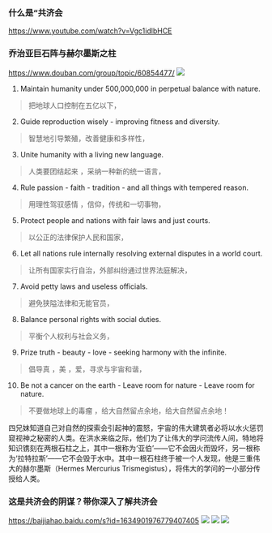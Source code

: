 ### 什么是“共济会
https://www.youtube.com/watch?v=Vgc1idlbHCE

### 乔治亚巨石阵与赫尔墨斯之柱
https://www.douban.com/group/topic/60854477/
![](https://img3.doubanio.com/view/group_topic/l/public/p19069281.jpg)

1. Maintain humanity under 500,000,000 in perpetual balance with nature.
>把地球人口控制在五亿以下，

2. Guide reproduction wisely - improving fitness and diversity.
>智慧地引导繁殖，改善健康和多样性，

3. Unite humanity with a living new language.
>人类要团结起来 ，采纳一种新的统一语言，

4. Rule passion - faith - tradition - and all things with tempered reason.
>用理性驾驭感情 ，信仰，传统和一切事物，

5. Protect people and nations with fair laws and just courts.
>以公正的法律保护人民和国家，

6. Let all nations rule internally resolving external disputes in a world court.
>让所有国家实行自治，外部纠纷通过世界法庭解决，

7. Avoid petty laws and useless officials.
>避免狭隘法律和无能官员，

8. Balance personal rights with social duties.
>平衡个人权利与社会义务，

9. Prize truth - beauty - love - seeking harmony with the infinite.
>倡导真 ，美 ，爱，寻求与宇宙和谐，

10. Be not a cancer on the earth - Leave room for nature - Leave room for nature.
>不要做地球上的毒瘤 ，给大自然留点余地，给大自然留点余地！

四兄妹知道自己对自然的探索会引起神的震怒，宇宙的伟大建筑者必将以水火惩罚窥视神之秘密的人类。在洪水来临之际，他们为了让伟大的学问流传人间，特地将知识镌刻在两根石柱之上，其中一根称为‘亚伯’——它不会因火而毁坏，另一根称为‘拉特拉斯’——它不会毁于水中。其中一根石柱终于被一个人发现，他是三重伟大的赫尔墨斯（Hermes Mercurius Trismegistus），将伟大的学问的一小部分传授给人类。

### 这是共济会的阴谋？带你深入了解共济会
https://baijiahao.baidu.com/s?id=1634901976779407405
![](https://pics7.baidu.com/feed/f9198618367adab4503e1a10519655188601e4ba.jpeg?token=3ea018413edc59dc73a02e416d8edca7)
![](https://pics0.baidu.com/feed/359b033b5bb5c9ea55ed6c41027b50043af3b339.jpeg?token=c7f4ba1d6b98283dc2ace21e2df15f81)
![](https://pics0.baidu.com/feed/63d9f2d3572c11df1e2d3ea6b46584d4f603c27b.jpeg?token=17bb95c04977df25fbc2e956a97c628f)
